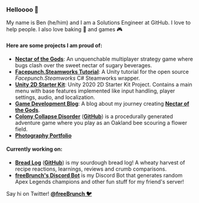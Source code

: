 ### Helloooo 👋

My name is Ben (he/him) and I am a Solutions Engineer at GitHub. I love to help people. I also love baking 🍞 and games 🎮

#### Here are some projects I am proud of: 
- **[Nectar of the Gods](https://store.steampowered.com/app/1421410/Nectar_of_the_Gods/)**: An unquenchable multiplayer strategy game where bugs clash over the sweet nectar of sugary beverages.
- **[Facepunch.Steamworks Tutorial](https://github.com/bthomas2622/facepunch-steamworks-tutorial)**: A Unity tutorial for the open source *Facepunch.Steamworks* C# Steamworks wrapper. 
- **[Unity 2D Starter Kit](https://github.com/bthomas2622/unity-2d-starter-kit)**: Unity 2020 2D Starter Kit Project. Contains a main menu with base features implemented like input handling, player settings, audio, and localization.
- **[Game Development Blog](http://bthomas2622.github.io/gamedevblog/index.html)**: A blog about my journey creating **[Nectar of the Gods](https://store.steampowered.com/app/1421410/Nectar_of_the_Gods/)**.
- **[Colony Collapse Disorder](http://bthomas2622.github.io/bee-game/welcomeScreen.html)** (**[GitHub](https://github.com/bthomas2622/bee-game)**) is a procedurally generated adventure game where you play as an Oakland bee scouring a flower field.
- **[Photography Portfolio](https://www.flickr.com/photos/150766453@N07/sets/72157683816082526/)**

#### Currently working on:
- **[Bread Log](https://bthomas2622.github.io/bread-log/)** (**[GitHub](https://github.com/bthomas2622/bread-log)**) is my sourdough bread log! A wheaty harvest of recipe reactions, learnings, reviews and crumb comparisons.
- **[freeBrunch's Discord Bot](https://github.com/bthomas2622/freebrunch-discord-bot)** is my Discord Bot that generates random Apex Legends champions and other fun stuff for my friend's server!

Say hi on Twitter! **[@freeBrunch 🐦](https://twitter.com/freebrunch)**
